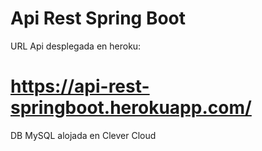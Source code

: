 # Api Rest Spring Boot

URL Api desplegada en heroku:

# https://api-rest-springboot.herokuapp.com/

DB MySQL alojada en Clever Cloud
